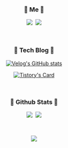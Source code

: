 <!--
**ImKunYoung/ImKunYoung** is a ✨ _special_ ✨ repository because its `README.md` (this file) appears on your GitHub profile.
-->

<h3 align="center"> 🐒 Me 🐒 </h3>
<p align="center">
  <a href="https://velog.io/@gun_123"><img src="https://img.shields.io/badge/Tech%20Blog-11B48A?style=flat-square&logo=Vimeo&logoColor=white&link=https://velog.io/@gun_123"/></a>&nbsp
  <a href="mailto:ur2kunyoung2@outlook.com"><img src="https://img.shields.io/badge/Microsoft Outlook-0078D4?style=flat-square&logo=Microsoft Outlook&logoColor=white&link=ur2kunyoung2@outlook.com"/></a>
</p>
<br>

<h3 align="center"> 📑 Tech Blog 📑 </h3>

<div align="center" style="text-align:center">

[![Velog's GitHub stats](https://velog-readme-stats.vercel.app/api?name=gun_123&tag=아키텍처)](https://velog.io/@gun_123)
  <br>

[![Tistory's Card](https://github-readme-tistory-card.vercel.app/api?name=imkunyoung&theme=santorini)](https://imkunyoung.tistory.com/) 

</div>


<br>

<h3 align="center">🌴 Github Stats 🌴</h3>

<p align="center">
  <a href=""><img src="https://github-readme-stats.vercel.app/api/top-langs/?username=ImKunYoung&layout=compact&langs_count=10"/></a>&nbsp
  <a href=""><img src="https://github-readme-stats.vercel.app/api?username=ImKunYoung&count_private=true&show_icons=true"/></a>
</p>
<br>

<p align="center">
  <a href="https://hits.seeyoufarm.com"><img src="https://hits.seeyoufarm.com/api/count/incr/badge.svg?url=https%3A%2F%2Fgithub.com%2FImKunYoung&count_bg=%230F52D7&title_bg=%23000000&icon=github.svg&icon_color=%23E7E7E7&title=hits&edge_flat=false"/></a>
</p>
